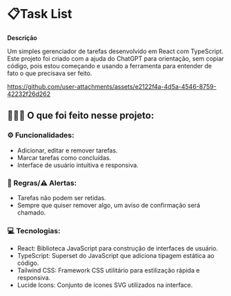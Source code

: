 <h1>📋Task List</h1>

<p><strong>Descrição</strong></p>
<p>Um simples gerenciador de tarefas desenvolvido em React com TypeScript.
  Este projeto foi criado com a ajuda do ChatGPT para orientação, sem copiar código, 
  pois estou começando e usando a ferramenta para entender de fato o que precisava ser feito.</p>

https://github.com/user-attachments/assets/e2122f4a-4d5a-4546-8759-42232f26d262

## 👨🏻‍💻 O que foi feito nesse projeto:

### ⚙️ Funcionalidades:
* Adicionar, editar e remover tarefas.
* Marcar tarefas como concluídas.
* Interface de usuário intuitiva e responsiva.
  
### 📜 Regras/⚠️ Alertas:
* Tarefas não podem ser retidas.
* Sempre que quiser remover algo, um aviso de confirmação será chamado.

### 💻 Tecnologias:
* React: Biblioteca JavaScript para construção de interfaces de usuário.
* TypeScript: Superset do JavaScript que adiciona tipagem estática ao código.
* Tailwind CSS: Framework CSS utilitário para estilização rápida e responsiva.
* Lucide Icons: Conjunto de ícones SVG utilizados na interface.
